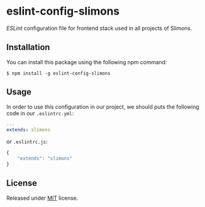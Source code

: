 # eslint-config-slimons

*ESLint* configuration file for frontend stack used in all projects of Slimons.

## Installation

You can install this package using the following npm command:

```
$ npm install -g eslint-config-slimons
```


## Usage

In order to use this configuration in our project, we should puts the following code in our
`.eslintrc.yml`:

```yaml
---
extends: slimons
```
or `.eslintrc.js`:


```js
{
    "extends": "slimons"
}
```

## License

Released under [MIT](LICENSE.md) license.
